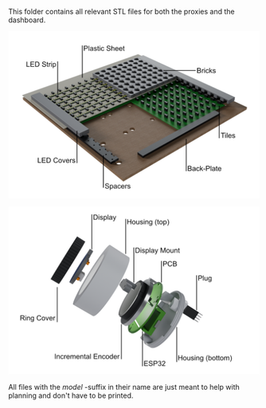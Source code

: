 This folder contains all relevant STL files for both the proxies and the dashboard.

![Dashboard cross-section](Dashboard_CrossSection.png "Dashboard cross-section")

![Proxy cross-section](Proxy_CrossSection.png "Proxy cross-section")

All files with the *model* -suffix in their name are just meant to help with planning and don't have to be printed.